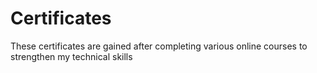 # Certificates
These certificates are gained after completing various online courses to strengthen my technical skills 
